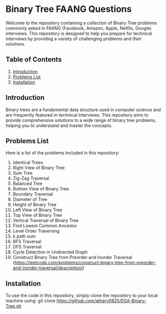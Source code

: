 # Binary Tree FAANG Questions

Welcome to the repository containing a collection of Binary Tree problems commonly asked in FAANG (Facebook, Amazon, Apple, Netflix, Google) interviews. This repository is designed to help you prepare for technical interviews by providing a variety of challenging problems and their solutions.

## Table of Contents
1. [Introduction](#introduction)
2. [Problems List](#problems-list)
3. [Installation](#installation)


## Introduction

Binary trees are a fundamental data structure used in computer science and are frequently featured in technical interviews. This repository aims to provide comprehensive solutions to a wide range of binary tree problems, helping you to understand and master the concepts.

## Problems List

Here is a list of the problems included in this repository:

1. Identical Trees
2. Right View of Binary Tree
3. Sum Tree
4. Zig-Zag Traversal
5. Balanced Tree
6. Bottom View of Binary Tree
7. Boundary Traversal
8. Diameter of Tree
9. Height of Binary Tree
10. Left View of Binary Tree
11. Top View of Binary Tree
12. Vertical Traversal of Binary Tree
13. Find Lowest Common Ancestor
14. Level Order Traversing 
15. k path sum 
16. BFS Traversal
17. DFS Traversal
18. Cycle Detection in Undirected Graph
19. Construct Binary Tree from Preorder and Inorder Traversal (https://leetcode.com/problems/construct-binary-tree-from-preorder-and-inorder-traversal/description/) 


## Installation

To use the code in this repository, simply clone the repository to your local machine using:
git clone https://github.com/atharv0825/DSA-Binary-Tree.git
